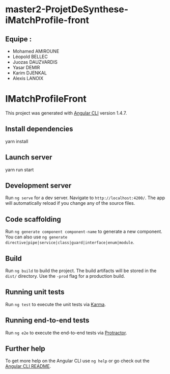 # master2-ProjetDeSynthese-iMatchProfile-front

## Equipe :
 - Mohamed AMIROUNE
 - Léopold BELLEC
 - Juozas DAUZVARDIS
 - Yasar DEMIR
 - Karim DJENKAL
 - Alexis LANOIX

# IMatchProfileFront

This project was generated with [Angular CLI](https://github.com/angular/angular-cli) version 1.4.7.

## Install dependencies

yarn install

## Launch server 

yarn run start

## Development server

Run `ng serve` for a dev server. Navigate to `http://localhost:4200/`. The app will automatically reload if you change any of the source files.

## Code scaffolding

Run `ng generate component component-name` to generate a new component. You can also use `ng generate directive|pipe|service|class|guard|interface|enum|module`.

## Build

Run `ng build` to build the project. The build artifacts will be stored in the `dist/` directory. Use the `-prod` flag for a production build.

## Running unit tests

Run `ng test` to execute the unit tests via [Karma](https://karma-runner.github.io).

## Running end-to-end tests

Run `ng e2e` to execute the end-to-end tests via [Protractor](http://www.protractortest.org/).

## Further help

To get more help on the Angular CLI use `ng help` or go check out the [Angular CLI README](https://github.com/angular/angular-cli/blob/master/README.md).
